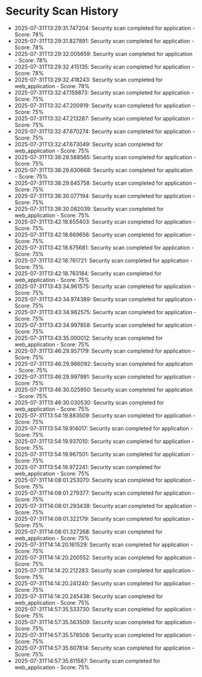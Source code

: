# Security Scan History

- 2025-07-31T13:29:31.747204: Security scan completed for application - Score: 78%
- 2025-07-31T13:29:31.827891: Security scan completed for application - Score: 78%
- 2025-07-31T13:29:32.005659: Security scan completed for application - Score: 78%
- 2025-07-31T13:29:32.415135: Security scan completed for application - Score: 78%
- 2025-07-31T13:29:32.418243: Security scan completed for web_application - Score: 78%
- 2025-07-31T13:32:47.159873: Security scan completed for application - Score: 75%
- 2025-07-31T13:32:47.200919: Security scan completed for application - Score: 75%
- 2025-07-31T13:32:47.213287: Security scan completed for application - Score: 75%
- 2025-07-31T13:32:47.670274: Security scan completed for application - Score: 75%
- 2025-07-31T13:32:47.673049: Security scan completed for web_application - Score: 75%
- 2025-07-31T13:38:29.588565: Security scan completed for application - Score: 75%
- 2025-07-31T13:38:29.630668: Security scan completed for application - Score: 75%
- 2025-07-31T13:38:29.645758: Security scan completed for application - Score: 75%
- 2025-07-31T13:38:30.077194: Security scan completed for application - Score: 75%
- 2025-07-31T13:38:30.082039: Security scan completed for web_application - Score: 75%
- 2025-07-31T13:42:18.655403: Security scan completed for application - Score: 75%
- 2025-07-31T13:42:18.669656: Security scan completed for application - Score: 75%
- 2025-07-31T13:42:18.675681: Security scan completed for application - Score: 75%
- 2025-07-31T13:42:18.761721: Security scan completed for application - Score: 75%
- 2025-07-31T13:42:18.763184: Security scan completed for web_application - Score: 75%
- 2025-07-31T13:43:34.961575: Security scan completed for application - Score: 75%
- 2025-07-31T13:43:34.974389: Security scan completed for application - Score: 75%
- 2025-07-31T13:43:34.982575: Security scan completed for application - Score: 75%
- 2025-07-31T13:43:34.997858: Security scan completed for application - Score: 75%
- 2025-07-31T13:43:35.000012: Security scan completed for web_application - Score: 75%
- 2025-07-31T13:46:29.957179: Security scan completed for application - Score: 75%
- 2025-07-31T13:46:29.986092: Security scan completed for application - Score: 75%
- 2025-07-31T13:46:29.997991: Security scan completed for application - Score: 75%
- 2025-07-31T13:46:30.025950: Security scan completed for application - Score: 75%
- 2025-07-31T13:46:30.030530: Security scan completed for web_application - Score: 75%
- 2025-07-31T13:54:19.883509: Security scan completed for application - Score: 75%
- 2025-07-31T13:54:19.914017: Security scan completed for application - Score: 75%
- 2025-07-31T13:54:19.937010: Security scan completed for application - Score: 75%
- 2025-07-31T13:54:19.967501: Security scan completed for application - Score: 75%
- 2025-07-31T13:54:19.972241: Security scan completed for web_application - Score: 75%
- 2025-07-31T14:08:01.253070: Security scan completed for application - Score: 75%
- 2025-07-31T14:08:01.279377: Security scan completed for application - Score: 75%
- 2025-07-31T14:08:01.293438: Security scan completed for application - Score: 75%
- 2025-07-31T14:08:01.322179: Security scan completed for application - Score: 75%
- 2025-07-31T14:08:01.327268: Security scan completed for web_application - Score: 75%
- 2025-07-31T14:14:20.161529: Security scan completed for application - Score: 75%
- 2025-07-31T14:14:20.200552: Security scan completed for application - Score: 75%
- 2025-07-31T14:14:20.212283: Security scan completed for application - Score: 75%
- 2025-07-31T14:14:20.241240: Security scan completed for application - Score: 75%
- 2025-07-31T14:14:20.245438: Security scan completed for web_application - Score: 75%
- 2025-07-31T14:57:35.533730: Security scan completed for application - Score: 75%
- 2025-07-31T14:57:35.563509: Security scan completed for application - Score: 75%
- 2025-07-31T14:57:35.578508: Security scan completed for application - Score: 75%
- 2025-07-31T14:57:35.607814: Security scan completed for application - Score: 75%
- 2025-07-31T14:57:35.611587: Security scan completed for web_application - Score: 75%
